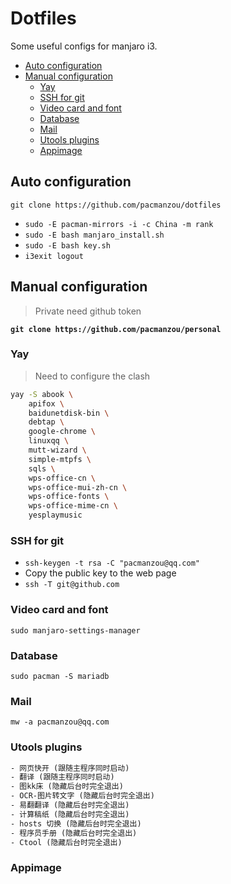 # Dotfiles

Some useful configs for manjaro i3.

<!-- vim-markdown-toc GFM -->

- [Auto configuration](#auto-configuration)
- [Manual configuration](#manual-configuration)
  - [Yay](#yay)
  - [SSH for git](#ssh-for-git)
  - [Video card and font](#video-card-and-font)
  - [Database](#database)
  - [Mail](#mail)
  - [Utools plugins](#utools-plugins)
  - [Appimage](#appimage)

<!-- vim-markdown-toc -->

## Auto configuration

`git clone https://github.com/pacmanzou/dotfiles`

- `sudo -E pacman-mirrors -i -c China -m rank`
- `sudo -E bash manjaro_install.sh`
- `sudo -E bash key.sh`
- `i3exit logout`

## Manual configuration

> Private need github token

**`git clone https://github.com/pacmanzou/personal`**

### Yay

> Need to configure the clash

```bash
yay -S abook \
    apifox \
    baidunetdisk-bin \
    debtap \
    google-chrome \
    linuxqq \
    mutt-wizard \
    simple-mtpfs \
    sqls \
    wps-office-cn \
    wps-office-mui-zh-cn \
    wps-office-fonts \
    wps-office-mime-cn \
    yesplaymusic
```

### SSH for git

- `ssh-keygen -t rsa -C "pacmanzou@qq.com"`
- Copy the public key to the web page
- `ssh -T git@github.com`

### Video card and font

`sudo manjaro-settings-manager`

### Database

`sudo pacman -S mariadb`

### Mail

`mw -a pacmanzou@qq.com`

### Utools plugins

```txt
- 网页快开 (跟随主程序同时启动)
- 翻译 (跟随主程序同时启动)
- 图kk床 (隐藏后台时完全退出)
- OCR-图片转文字 (隐藏后台时完全退出)
- 易翻翻译 (隐藏后台时完全退出)
- 计算稿纸 (隐藏后台时完全退出)
- hosts 切换 (隐藏后台时完全退出)
- 程序员手册 (隐藏后台时完全退出)
- Ctool (隐藏后台时完全退出)
```

### Appimage

<!-- - apifox -->
